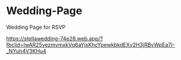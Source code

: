 # Wedding-Page
Wedding Page for RSVP

https://stellawedding-74e28.web.app/?fbclid=IwAR25vezmvmxkVq6aYjsKhcYpewkbkdEXv2H3jRBvWpEa7I-_NYuh4V3KHu4
